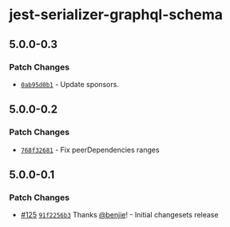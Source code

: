 # jest-serializer-graphql-schema

## 5.0.0-0.3

### Patch Changes

- [`0ab95d0b1`](undefined) - Update sponsors.

## 5.0.0-0.2

### Patch Changes

- [`768f32681`](undefined) - Fix peerDependencies ranges

## 5.0.0-0.1

### Patch Changes

- [#125](https://github.com/benjie/postgraphile-private/pull/125)
  [`91f2256b3`](https://github.com/benjie/postgraphile-private/commit/91f2256b3fd699bec19fc86f1ca79df057e58639)
  Thanks [@benjie](https://github.com/benjie)! - Initial changesets release
